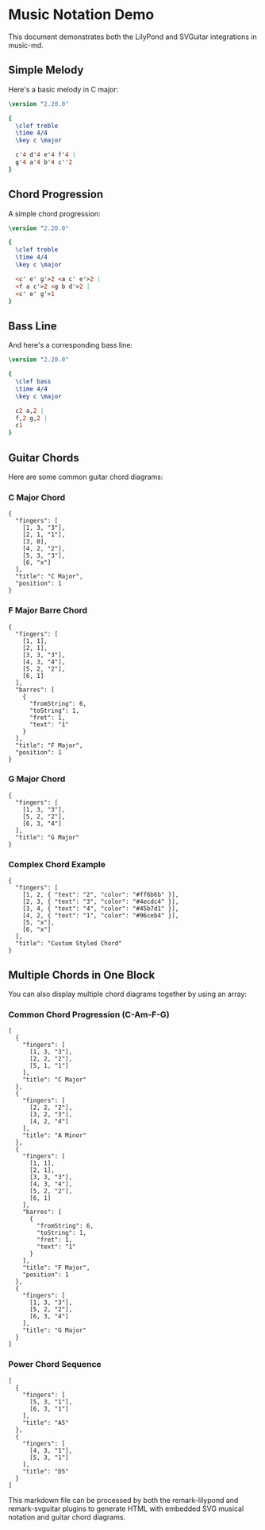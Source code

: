 # Music Notation Demo

This document demonstrates both the LilyPond and SVGuitar integrations in music-md.

## Simple Melody

Here's a basic melody in C major:

```lilypond
\version "2.20.0"

{
  \clef treble
  \time 4/4
  \key c \major

  c'4 d'4 e'4 f'4 |
  g'4 a'4 b'4 c''2
}
```

## Chord Progression

A simple chord progression:

```lilypond
\version "2.20.0"

{
  \clef treble
  \time 4/4
  \key c \major

  <c' e' g'>2 <a c' e'>2 |
  <f a c'>2 <g b d'>2 |
  <c' e' g'>1
}
```

## Bass Line

And here's a corresponding bass line:

```lilypond
\version "2.20.0"

{
  \clef bass
  \time 4/4
  \key c \major

  c2 a,2 |
  f,2 g,2 |
  c1
}
```

## Guitar Chords

Here are some common guitar chord diagrams:

### C Major Chord

```svguitar
{
  "fingers": [
    [1, 3, "3"],
    [2, 1, "1"],
    [3, 0],
    [4, 2, "2"],
    [5, 3, "3"],
    [6, "x"]
  ],
  "title": "C Major",
  "position": 1
}
```

### F Major Barre Chord

```svguitar
{
  "fingers": [
    [1, 1],
    [2, 1],
    [3, 3, "3"],
    [4, 3, "4"],
    [5, 2, "2"],
    [6, 1]
  ],
  "barres": [
    {
      "fromString": 6,
      "toString": 1,
      "fret": 1,
      "text": "1"
    }
  ],
  "title": "F Major",
  "position": 1
}
```

### G Major Chord

```svguitar
{
  "fingers": [
    [1, 3, "3"],
    [5, 2, "2"],
    [6, 3, "4"]
  ],
  "title": "G Major"
}
```

### Complex Chord Example

```svguitar
{
  "fingers": [
    [1, 2, { "text": "2", "color": "#ff6b6b" }],
    [2, 3, { "text": "3", "color": "#4ecdc4" }],
    [3, 4, { "text": "4", "color": "#45b7d1" }],
    [4, 2, { "text": "1", "color": "#96ceb4" }],
    [5, "x"],
    [6, "x"]
  ],
  "title": "Custom Styled Chord"
}
```

## Multiple Chords in One Block

You can also display multiple chord diagrams together by using an array:

### Common Chord Progression (C-Am-F-G)

```svguitar
[
  {
    "fingers": [
      [1, 3, "3"],
      [2, 2, "2"],
      [5, 1, "1"]
    ],
    "title": "C Major"
  },
  {
    "fingers": [
      [2, 2, "2"],
      [3, 2, "3"],
      [4, 2, "4"]
    ],
    "title": "A Minor"
  },
  {
    "fingers": [
      [1, 1],
      [2, 1],
      [3, 3, "3"],
      [4, 3, "4"],
      [5, 2, "2"],
      [6, 1]
    ],
    "barres": [
      {
        "fromString": 6,
        "toString": 1,
        "fret": 1,
        "text": "1"
      }
    ],
    "title": "F Major",
    "position": 1
  },
  {
    "fingers": [
      [1, 3, "3"],
      [5, 2, "2"],
      [6, 3, "4"]
    ],
    "title": "G Major"
  }
]
```

### Power Chord Sequence

```svguitar
[
  {
    "fingers": [
      [5, 3, "1"],
      [6, 3, "1"]
    ],
    "title": "A5"
  },
  {
    "fingers": [
      [4, 3, "1"],
      [5, 3, "1"]
    ],
    "title": "D5"
  }
]
```

This markdown file can be processed by both the remark-lilypond and remark-svguitar plugins to generate HTML with embedded SVG musical notation and guitar chord diagrams.
